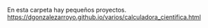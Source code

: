 En esta carpeta hay pequeños proyectos.
https://dgonzalezarroyo.github.io/varios/calculadora_cientifica.html
